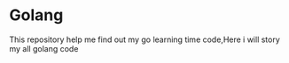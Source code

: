 # Golang
This repository help me find out my go learning time code,Here i will story my all golang code
